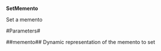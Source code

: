 **SetMemento**

Set a memento

#Parameters#


##memento##
Dynamic representation of the memento to set
